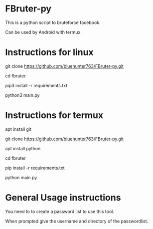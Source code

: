# FBruter-py
This is a python script to bruteforce facebook.

Can be used by Android with termux.

# Instructions for linux

git clone https://github.com/bluehunter763/FBruter-py.git

cd fbruter

pip3 install -r requirements.txt

python3 main.py

# Instructions for termux

apt install git

git clone https://github.com/bluehunter763/FBruter-py.git

apt install python

cd fbruter

pip install -r requirements.txt

python main.py

# General Usage instructions

You need to to create a password list to use this tool.

When prompted give the username and directory of the passwordlist.
